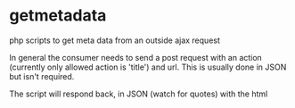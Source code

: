 # getmetadata
php scripts to get meta data from an outside ajax request

In general the consumer needs to send a post request with an action (currently only allowed action is 'title') and url.
This is usually done in JSON but isn't required.

The script will respond back, in JSON (watch for quotes) with the html <title> of the url you sent.

Uses:
PHP5
Apache
PHP5-curl
